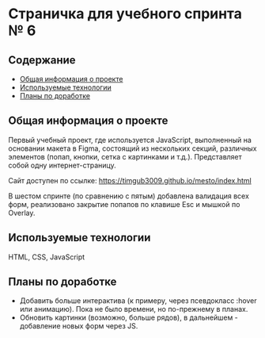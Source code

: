 # Страничка для учебного спринта № 6

## Содержание
* [Общая информация о проекте](#общая-информация-о-проекте)
* [Используемые технологии](#используемые-технологии)
* [Планы по доработке](#планы-по-доработке)

## Общая информация о проекте
Первый учебный проект, где используется JavaScript, выполненный на основании макета в Figma, состоящий из нескольких секций, различных элементов (попап, кнопки, сетка с картинками и т.д.). Представляет собой одну интернет-страницу.

Сайт доступен по ссылке: https://timgub3009.github.io/mesto/index.html

В шестом спринте (по сравнению с пятым) добавлена валидация всех форм, реализовано закрытие попапов по клавише Esc и мышкой по Overlay.

## Используемые технологии
HTML, CSS, JavaScript

## Планы по доработке
* Добавить больше интерактива (к примеру, через псевдокласс :hover или анимацию). Пока не было времени, но по-прежнему в планах.
* Обновить картинки (возможно, больше рядов), в дальнейшем - добавление новых форм через JS.
